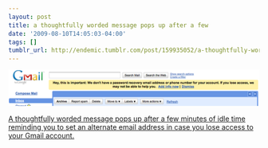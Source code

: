 ```yaml
---
layout: post
title: a thoughtfully worded message pops up after a few
date: '2009-08-10T14:05:03-04:00'
tags: []
tumblr_url: http://endemic.tumblr.com/post/159935052/a-thoughtfully-worded-message-pops-up-after-a-few
---
```

 ![](/tumblr_files/GozJ8yit3qz268zsmTXaY5Sao1_540.png)  

[A thoughtfully worded message pops up after a few minutes of idle time reminding you to set an alternate email address in case you lose access to your Gmail account.](http://37signals.com/svn/posts/1846-a-thoughtfully-worded-message-pops-up-after)

